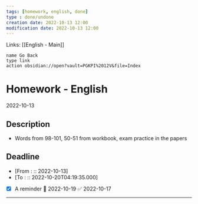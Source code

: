 ```yaml
---
tags: [homework, english, done]
type : done/undone
creation date: 2022-10-13 12:00
modification date: 2022-10-13 12:00
---
```

Links: [[English - Main]]
```button
name Go Back
type link
action obsidian://open?vault=PGKPI%2012V&file=Index
```
# Homework - English
2022-10-13
## Description
-  Words from 98-101, 50-51 from workbook, exam practice in the papers
## Deadline
-  [From : :: 2022-10-13]
-  [To : :: 2022-10-20T04:19:35.000]
- [x] A reminder 📅 2022-10-19 ✅ 2022-10-17
---